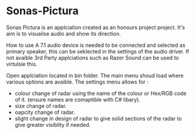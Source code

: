 # Sonas-Pictura

Sonas Pictura is an applciation created as an honours project project. It's aim is to visuailse audio and show its direction.

How to use
A 7.1 audio device is needed to be connected and selected as primary speaker, this can be seklected in the settings of the audio driver. If not avaible 3rd Party applciations such as Razer Sound can be used to virtulsie this.

Open applciation located in bin folder.
The main menu shoud load where various options are avaible.
The settings menu allows for :
 - colour change of radar using the name of the colour or Hex/RGB code of it. (ensure names are comaptible with C# libary).
 - size change of radar.
 - oapcity change of radar.
 - slight change in design of radar to give solid sections of the radar to give greater visiblity if needed.
